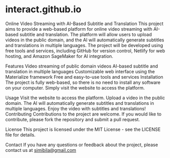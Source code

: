 # interact.github.io
Online Video Streaming with AI-Based Subtitle and Translation
This project aims to provide a web-based platform for online video streaming with AI-based subtitle and translation. The platform will allow users to upload videos in the public domain, and the AI will automatically generate subtitles and translations in multiple languages. The project will be developed using free tools and services, including GitHub for version control, Netlify for web hosting, and Amazon SageMaker for AI integration.

Features
Video streaming of public domain videos
AI-based subtitle and translation in multiple languages
Customizable web interface using the Materialize framework
Free and easy-to-use tools and services
Installation
The project is fully web-based, so there is no need to install any software on your computer. Simply visit the website to access the platform.

Usage
Visit the website to access the platform.
Upload a video in the public domain.
The AI will automatically generate subtitles and translations in multiple languages.
Enjoy the video with subtitles and translations!
Contributing
Contributions to the project are welcome. If you would like to contribute, please fork the repository and submit a pull request.

License
This project is licensed under the MIT License - see the LICENSE file for details.

Contact
If you have any questions or feedback about the project, please contact us at simibila@gmail.com
